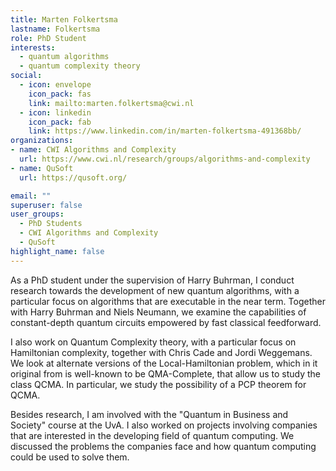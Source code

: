 ```yaml
---
title: Marten Folkertsma
lastname: Folkertsma
role: PhD Student
interests:
  - quantum algorithms
  - quantum complexity theory
social:
  - icon: envelope
    icon_pack: fas
    link: mailto:marten.folkertsma@cwi.nl
  - icon: linkedin
    icon_pack: fab
    link: https://www.linkedin.com/in/marten-folkertsma-491368bb/
organizations:
- name: CWI Algorithms and Complexity
  url: https://www.cwi.nl/research/groups/algorithms-and-complexity
- name: QuSoft
  url: https://qusoft.org/

email: ""
superuser: false
user_groups:
  - PhD Students
  - CWI Algorithms and Complexity
  - QuSoft
highlight_name: false
---
```


As a PhD student under the supervision of Harry Buhrman, I conduct research towards the development of new quantum algorithms, with a particular focus on algorithms that are executable in the near term. Together with Harry Buhrman and Niels Neumann, we examine the capabilities of constant-depth quantum circuits empowered by fast classical feedforward.

I also work on Quantum Complexity theory, with a particular focus on Hamiltonian complexity, together with Chris Cade and Jordi Weggemans. We look at alternate versions of the Local-Hamiltonian problem, which in it original from is well-known to be QMA-Complete, that allow us to study the class QCMA. In particular, we study the possibility of a PCP theorem for QCMA.

Besides research, I am involved with the "Quantum in Business and Society" course at the UvA. I also worked on projects involving companies that are interested in the developing field of quantum computing. We discussed the problems the companies face and how quantum computing could be used to solve them.
